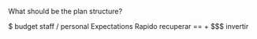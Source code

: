 What should be the plan structure?

$ budget
staff / personal
Expectations
Rapido recuperar == + $$$ invertir

